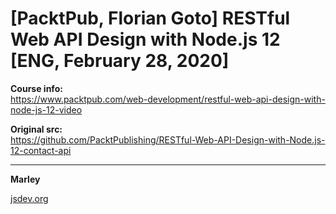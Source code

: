 # [PacktPub, Florian Goto] RESTful Web API Design with Node.js 12 [ENG, February 28, 2020]


**Course info:**  
https://www.packtpub.com/web-development/restful-web-api-design-with-node-js-12-video


**Original src:**  
https://github.com/PacktPublishing/RESTful-Web-API-Design-with-Node.js-12-contact-api


<!--

<br/>

### [Development](./DEVELOPMENT.md)

<br/>

    $ git reset --hard 8bea5a40298f48539c6f2b779d22d83037c98060

<br/>

    $ node index.js

<br/>

    $ curl \
    --request GET http://localhost:3000/v1/ \
    --header "Content-Type: application/json" \
    --user "admin:supersecret" \
    | python -m json.tool

<br/>

```
{
    "baseUrl": "/v1",
    "headers": {
        "accept": "*/*",
        "authorization": "Basic YWRtaW46c3VwZXJzZWNyZXQ=",
        "content-type": "application/json",
        "host": "localhost:3000",
        "user-agent": "curl/7.58.0"
    },
    "host": "localhost",
    "ip": "::ffff:127.0.0.1",
    "message": "Handling GET request",
    "method": "GET",
    "path": "/"
}
```

-->


---

**Marley**

<a href="https://jsdev.org">jsdev.org</a>
